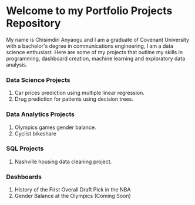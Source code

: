 # Welcome to my Portfolio Projects Repository

My name is Chisimdiri Anyaogu and I am a graduate of Covenant University with a bachelor's degree in communications engineering, I am a data science enthusiast. Here are some of my projects that outline my skills in programming, dashboard creation, machine learning and exploratory data analysis.

### Data Science Projects
1. Car prices prediction using multiple linear regression.
2. Drug prediction for patients using decision trees.


### Data Analytics Projects
1. Olympics games gender balance.
2. Cyclist bikeshare


### SQL Projects
1. Nashville housing data cleaning project.


### Dashboards
1. History of the First Overall Draft Pick in the NBA
2. Gender Balance at the Olympics (Coming Soon)
